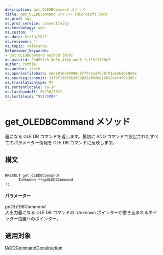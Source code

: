 ```yaml
---
description: get_OLEDBCommand メソッド
title: get_OLEDBCommand メソッド |Microsoft Docs
ms.prod: sql
ms.prod_service: connectivity
ms.technology: ado
ms.custom: ''
ms.date: 01/19/2017
ms.reviewer: ''
ms.topic: reference
helpviewer_keywords:
- get_OLEDBCommand method [ADO]
ms.assetid: 23d551f5-3d5b-434b-ade6-fef15f1710e7
author: rothja
ms.author: jroth
ms.openlocfilehash: edd8816389088c077f43ed7b36f01ebd61010e98
ms.sourcegitcommit: 33f0f190f962059826e002be165a2bef4f9e350c
ms.translationtype: MT
ms.contentlocale: ja-JP
ms.lasthandoff: 01/30/2021
ms.locfileid: "99171007"
---
```

# <a name="get_oledbcommand-method"></a>get_OLEDBCommand メソッド
基になる OLE DB コマンドを返します。最初に ADO コマンドで設定されたすべてのパラメーター情報を OLE DB コマンドに反映します。  
  
## <a name="syntax"></a>構文  
  
```  
  
HRESULT get_OLEDBCommand(  
      IUnknown **ppOLEDBCommand  
);  
```  
  
#### <a name="parameters"></a>パラメーター  
 *ppOLEDBCommand*  
 入出力基になる OLE DB コマンドの IUnknown ポインターが書き込まれるポインター位置へのポインター。  
  
## <a name="applies-to"></a>適用対象  
 [IADOCommandConstruction](/previous-versions/windows/desktop/aa965677(v=vs.85))